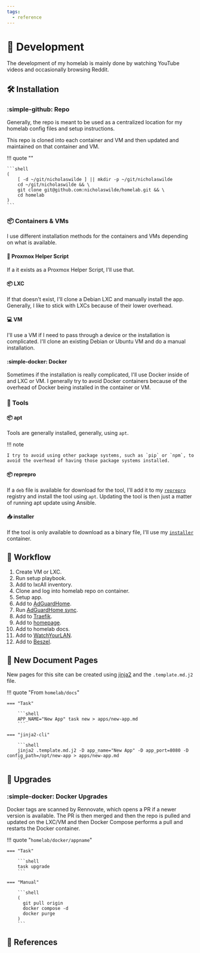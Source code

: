 ```yaml
---
tags:
  - reference
---
```

# :construction: Development

The development of my homelab is mainly done by watching YouTube videos and occasionally browsing Reddit.

## :hammer_and_wrench: Installation

### :simple-github: Repo

Generally, the repo is meant to be used as a centralized location for my homelab config files and setup instructions.

This repo is cloned into each container and VM and then updated and maintained on that container and VM.

!!! quote ""

    ```shell
    (
        [ -d ~/git/nicholaswilde ] || mkdir -p ~/git/nicholaswilde
        cd ~/git/nicholaswilde && \
        git clone git@github.com:nicholaswilde/homelab.git && \
        cd homelab
    )
    ```

### :package: Containers & VMs

I use different installation methods for the containers and VMs depending on what is available.

#### :scroll: Proxmox Helper Script

If a it exists as a Proxmox Helper Script, I'll use that.

#### :package: LXC

If that doesn't exist, I'll clone a Debian LXC and manually install the app. Generally, I like to stick with LXCs because of their lower overhead.

#### :computer: VM

I'll use a VM if I need to pass through a device or the installation is complicated. I'll clone an existing Debian or Ubuntu VM and do a manual installation.

#### :simple-docker: Docker

Sometimes if the installation is really complicated, I'll use Docker inside of and LXC or VM. I generally try to avoid Docker containers because of the overhead of Docker being installed in the container or VM.

### :wrench: Tools

#### :package: apt

Tools are generally installed, generally, using `apt`.

!!! note

    I try to avoid using other package systems, such as `pip` or `npm`, to avoid the overhead of having those package systems installed.

#### :package: reprepro

If a `deb` file is available for download for the tool, I'll add it to my [`reprepro`][8] registry and install the tool using `apt`. Updating the tool is then just a matter of running apt update using Ansible.

#### :inbox_tray: installer

If the tool is only available to download as a binary file, I'll use my [`installer`][9] container.

## :twisted_rightwards_arrows: Workflow

1. Create VM or LXC.
2. Run setup playbook.
3. Add to lxcAll inventory.
4. Clone and log into homelab repo on container.
5. Setup app.
6. Add to [AdGuardHome][1].
7. Run [AdGuardHome sync][2].
8. Add to [Traefik][4].
9. Add to [homepage][5].
10. Add to homelab docs.
11. Add to [WatchYourLAN][6].
12. Add to [Beszel][7].

## :page_facing_up: New Document Pages

New pages for this site can be created using [jinja2][3] and the `.template.md.j2` file.

!!! quote "From `homelab/docs`"

    === "Task"

        ```shell
        APP_NAME="New App" task new > apps/new-app.md
        ```
        
    === "jinja2-cli"
    
        ```shell
        jinja2 .template.md.j2 -D app_name="New App" -D app_port=8080 -D config_path=/opt/new-app > apps/new-app.md
        ```

## :rocket: Upgrades

### :simple-docker: Docker Upgrades

Docker tags are scanned by Rennovate, which opens a PR if a newer version is available.
The PR is then merged and then the repo is pulled and updated on the LXC/VM and then Docker Compose performs a pull and restarts the Docker container.

!!! quote "`homelab/docker/appname`"

    === "Task"

        ```shell
        task upgrade
        ```
        
    === "Manual"
    
        ```shell
        (
          git pull origin
          docker compose -d
          docker purge
        )
        ```

## :link: References

[3]: <../tools/jinja2-cli.md>
[1]: <../apps/adguard.md>
[2]: <../apps/adguard-sync.md>
[4]: <../apps/traefik.md>
[5]: <../apps/homepage.md>
[6]: <../apps/watchyourlan.md>
[7]: <../apps/beszel.md>
[8]: <../apps/reprepro.md>
[9]: <../apps/installer.md>
